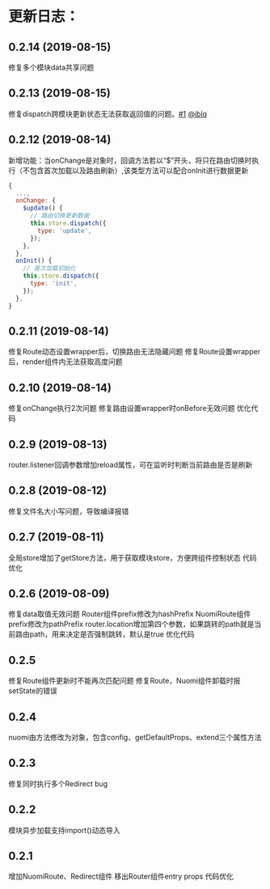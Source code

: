 # 更新日志：

## 0.2.14 (2019-08-15)
修复多个模块data共享问题

## 0.2.13 (2019-08-15)
修复dispatch跨模块更新状态无法获取返回值的问题。[#1](https://github.com/nuomijs/nuomi/pull/1) [@iblq](https://github.com/iblq)

## 0.2.12 (2019-08-14)
新增功能：当onChange是对象时，回调方法若以“$”开头，将只在路由切换时执行（不包含首次加载以及路由刷新）,该类型方法可以配合onInit进行数据更新
```js
{
  ...,
  onChange: {
    $update() {
      // 路由切换更新数据
      this.store.dispatch({
        type: 'update',
      });
    },
  },
  onInit() {
    // 首次加载初始化
    this.store.dispatch({
      type: 'init',
    });
  },
}
```

## 0.2.11 (2019-08-14)
修复Route动态设置wrapper后，切换路由无法隐藏问题
修复Route设置wrapper后，render组件内无法获取高度问题

## 0.2.10 (2019-08-14)
修复onChange执行2次问题
修复路由设置wrapper时onBefore无效问题
优化代码

## 0.2.9 (2019-08-13)
router.listener回调参数增加reload属性，可在监听时判断当前路由是否是刷新

## 0.2.8 (2019-08-12)
修复文件名大小写问题，导致编译报错

## 0.2.7 (2019-08-11)
全局store增加了getStore方法，用于获取模块store，方便跨组件控制状态
代码优化

## 0.2.6 (2019-08-09)
修复data取值无效问题
Router组件prefix修改为hashPrefix
NuomiRoute组件prefix修改为pathPrefix
router.location增加第四个参数，如果跳转的path就是当前路由path，用来决定是否强制跳转，默认是true
优化代码

## 0.2.5
修复Route组件更新时不能再次匹配问题
修复Route，Nuomi组件卸载时报setState的错误

## 0.2.4
nuomi由方法修改为对象，包含config、getDefaultProps、extend三个属性方法

## 0.2.3
修复同时执行多个Redirect bug

## 0.2.2
模块异步加载支持import()动态导入

## 0.2.1
增加NuomiRoute、Redirect组件 移出Router组件entry props
代码优化









